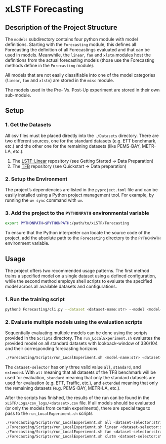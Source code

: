 # xLSTF Forecasting

## Description of the Project Structure
The `models` subdirectory contains four python module with model definitions. Starting with the `Forecasting` module,
this defines all Forecasting the definition of all Forecastings evaluated and that can be used in models.
Meanwhile, the `linear`, `fan` and `xlstm` modules host the definitions from the actual forecasting models (those use the Forecasting methods define in the `Forecasting` module).

All models that are not easily classifiable into one of the model categories (`linear`, `fan` and `xlstm`) are stored in
the `misc` module.

The models used in the Pre- Vs. Post-Up experiment are stored in their own sub-module.


## Setup

### 1. Get the Datasets
All csv files must be placed directly into the `./Datasets` directory.
There are two different sources, one for the standard datasets (e.g. ETT benchmark, etc.) and the other one for the remaining datasets (like PEMS-BAY, METR-LA, etc.):
1. The [LSTF-Linear](https://github.com/cure-lab/LTSF-Linear) repository (see Getting Started -> Data Preparation)
2. The [TFB](https://github.com/decisionintelligence/TFB) repository (see Quickstart -> Data preparation)<br/>

### 2. Setup the Environment
The project’s dependencies are listed in the `pyproject.toml` file and can be easily installed using a Python project management tool. For example, by running the `uv sync` command with `uv`.

### 3. Add the project to the `PYTHONPATH` environmental variable
```bash
export PYTHONPATH=$PYTHONPATH:/path/to/xLSTF/Forecasting
```
To ensure that the Python interpreter can locate the source code of the project, add the absolute path to the `Forecasting` directory to the `PYTHONPATH` environment variable.

## Usage
The project offers two recommended usage patterns. The first method trains a specified model on a single dataset using a defined configuration, while the second method employs shell scripts to evaluate the specified model across all available datasets and configurations.

### 1. Run the training script
```bash
python3 Forecasting/cli.py --dataset <dataset-name:str> --model <model-name:str> --lookback-window <seq_len:int> --forecasting-horizon <pred_len:int>
```

### 2. Evaluate multiple models using the evaluation scripts
Sequentially evaluating multiple models can be done using the scripts provided in the `Scripts` directory.
The `run_LocalExperiment.sh` evaluates the provided model on all standard datasets with lookback-window of 336/104 and their corresponding forecasting horizons
```bash
./Forecasting/Scripts/run_LocalExperiment.sh <model-name:str> <dataset-selector:str>
```
The `dataset-selector` has only three valid value `all`, `standard`, and `extended`. With `all` meaning that all datasets of the TFB benchmark will be used for evaluation, `standard` meaning that only the standard datasets are used for evaluation (e.g. ETT, Traffic, etc.), and `extended` meaning that only the remaining datasets (e.g. PEMS-BAY, METR-LA, etc.).<br/>

After the scripts has finished, the results of the run can be found in the `xLSTF/Logs/csv_logs/<dataset>.csv` file.
If all models should be evaluated (or only the models from certain experiments), there are special tags to pass to the `run_LocalExperiment.sh` scripts
```bash
./Forecasting/Scripts/run_LocalExperiemnt.sh all <dataset-selector:str> # this evaluates all models
./Forecasting/Scripts/run_LocalExperiemnt.sh linear <dataset-selector:str> # this evaluates only the linear models
./Forecasting/Scripts/run_LocalExperiemnt.sh fan <dataset-selector:str> # this evaluates only the fourier analysis models
./Forecasting/Scripts/run_LocalExperiemnt.sh xlstm <dataset-selector:str> # this evaluates all xlstm-based models

```
